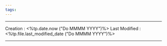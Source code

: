 ```yaml
---
tags:
---
```

---
Creation : <%tp.date.now ("Do MMMM YYYY")%>
Last Modified : <%tp.file.last_modified_date ("Do MMMM YYYY")%>
___
